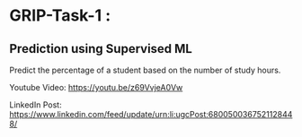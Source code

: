 # GRIP-Task-1 :
## Prediction using Supervised ML
Predict the percentage of a student based on the number of study hours.

Youtube Video: https://youtu.be/z69VvjeA0Vw

LinkedIn Post: https://www.linkedin.com/feed/update/urn:li:ugcPost:6800500367521128448/
